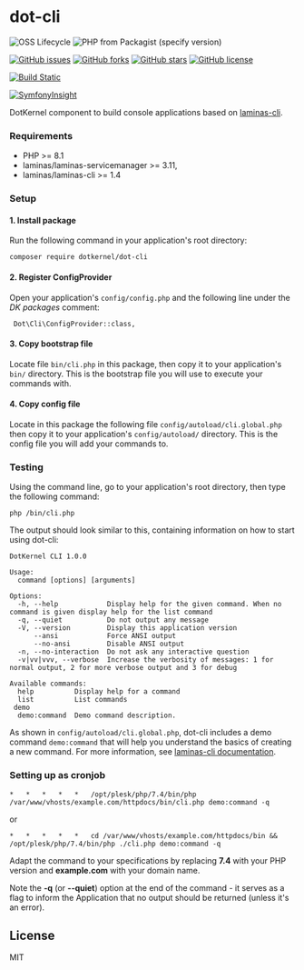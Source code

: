 # dot-cli

![OSS Lifecycle](https://img.shields.io/osslifecycle/dotkernel/dot-cli)
![PHP from Packagist (specify version)](https://img.shields.io/packagist/php-v/dotkernel/dot-cli/3.4.0)

[![GitHub issues](https://img.shields.io/github/issues/dotkernel/dot-cli)](https://github.com/dotkernel/dot-cli/issues)
[![GitHub forks](https://img.shields.io/github/forks/dotkernel/dot-cli)](https://github.com/dotkernel/dot-cli/network)
[![GitHub stars](https://img.shields.io/github/stars/dotkernel/dot-cli)](https://github.com/dotkernel/dot-cli/stargazers)
[![GitHub license](https://img.shields.io/github/license/dotkernel/dot-cli)](https://github.com/dotkernel/dot-cli/blob/3.0/LICENSE)

[![Build Static](https://github.com/dotkernel/dot-cli/actions/workflows/static-analysis.yml/badge.svg?branch=3.0)](https://github.com/dotkernel/dot-cli/actions/workflows/static-analysis.yml)

[![SymfonyInsight](https://insight.symfony.com/projects/b9489f03-14e3-441f-aefd-e3b549b4917e/big.svg)](https://insight.symfony.com/projects/b9489f03-14e3-441f-aefd-e3b549b4917e)

DotKernel component to build console applications based on [laminas-cli](https://github.com/laminas/laminas-cli).

### Requirements
- PHP >= 8.1
- laminas/laminas-servicemanager >= 3.11,
- laminas/laminas-cli >= 1.4


### Setup
#### 1. Install package
Run the following command in your application's root directory:

    composer require dotkernel/dot-cli

#### 2. Register ConfigProvider
Open your application's `config/config.php` and the following line under the _DK packages_ comment:

     Dot\Cli\ConfigProvider::class,

#### 3. Copy bootstrap file
Locate file `bin/cli.php` in this package, then copy it to your application's `bin/` directory.
This is the bootstrap file you will use to execute your commands with.

#### 4. Copy config file
Locate in this package the following file `config/autoload/cli.global.php` then copy it to your application's `config/autoload/` directory.
This is the config file you will add your commands to.


### Testing
Using the command line, go to your application's root directory, then type the following command:

    php /bin/cli.php

The output should look similar to this, containing information on how to start using dot-cli:
```text
DotKernel CLI 1.0.0

Usage:
  command [options] [arguments]

Options:
  -h, --help            Display help for the given command. When no command is given display help for the list command
  -q, --quiet           Do not output any message
  -V, --version         Display this application version
      --ansi            Force ANSI output
      --no-ansi         Disable ANSI output
  -n, --no-interaction  Do not ask any interactive question
  -v|vv|vvv, --verbose  Increase the verbosity of messages: 1 for normal output, 2 for more verbose output and 3 for debug

Available commands:
  help          Display help for a command
  list          List commands
 demo
  demo:command  Demo command description.
```
As shown in `config/autoload/cli.global.php`, dot-cli includes a demo command `demo:command` that will help you understand the basics of creating a new command.
For more information, see [laminas-cli documentation](https://docs.laminas.dev/laminas-cli/).

### Setting up as cronjob
```text
*   *   *   *   *   /opt/plesk/php/7.4/bin/php /var/www/vhosts/example.com/httpdocs/bin/cli.php demo:command -q
```
or
```text
*   *   *   *   *   cd /var/www/vhosts/example.com/httpdocs/bin && /opt/plesk/php/7.4/bin/php ./cli.php demo:command -q
```
Adapt the command to your specifications by replacing **7.4** with your PHP version and **example.com** with your domain name.

Note the **-q** (or **--quiet**) option at the end of the command - it serves as a flag to inform the Application that no output should be returned (unless it's an error).

## License
MIT
